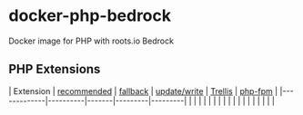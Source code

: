 # docker-php-bedrock
Docker image for PHP with roots.io Bedrock

## PHP Extensions

| Extension | [recommended](https://make.wordpress.org/hosting/handbook/handbook/server-environment/#php-extensions) | [fallback](https://make.wordpress.org/hosting/handbook/handbook/server-environment/#php-extensions) | [update/write](https://make.wordpress.org/hosting/handbook/handbook/server-environment/#php-extensions) | [Trellis](https://github.com/roots/trellis) | [php-fpm](https://hub.docker.com/_/php) |
|-------------|----------|-------|---------|---------|
|             |          |       |         |         |
|             |          |       |         |         |
|             |          |       |         |         |
